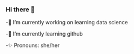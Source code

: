 ### Hi there 👋


-🔭 I’m currently working on learning data science

-🌱 I’m currently learning github

-:sparkles: Pronouns: she/her
